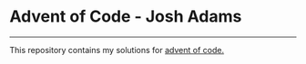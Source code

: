 # Advent of Code - Josh Adams
*************************************************
This repository contains my solutions for [advent of code.](https://adventofcode.com)

